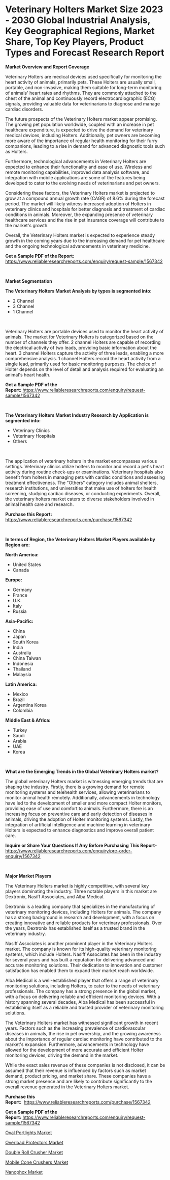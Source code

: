 <p><h1>Veterinary Holters Market Size 2023 - 2030 Global Industrial Analysis, Key Geographical Regions, Market Share, Top Key Players, Product Types and Forecast Research Report</h1></p><p><strong>Market Overview and Report Coverage</strong></p>
<p><p>Veterinary Holters are medical devices used specifically for monitoring the heart activity of animals, primarily pets. These Holters are usually small, portable, and non-invasive, making them suitable for long-term monitoring of animals' heart rates and rhythms. They are commonly attached to the chest of the animal and continuously record electrocardiographic (ECG) signals, providing valuable data for veterinarians to diagnose and manage cardiac disorders.</p><p>The future prospects of the Veterinary Holters market appear promising. The growing pet population worldwide, coupled with an increase in pet healthcare expenditure, is expected to drive the demand for veterinary medical devices, including Holters. Additionally, pet owners are becoming more aware of the importance of regular health monitoring for their furry companions, leading to a rise in demand for advanced diagnostic tools such as Holters.</p><p>Furthermore, technological advancements in Veterinary Holters are expected to enhance their functionality and ease of use. Wireless and remote monitoring capabilities, improved data analysis software, and integration with mobile applications are some of the features being developed to cater to the evolving needs of veterinarians and pet owners.</p><p>Considering these factors, the Veterinary Holters market is projected to grow at a compound annual growth rate (CAGR) of 8.6% during the forecast period. The market will likely witness increased adoption of Holters in veterinary clinics and hospitals for better diagnosis and treatment of cardiac conditions in animals. Moreover, the expanding presence of veterinary healthcare services and the rise in pet insurance coverage will contribute to the market's growth.</p><p>Overall, the Veterinary Holters market is expected to experience steady growth in the coming years due to the increasing demand for pet healthcare and the ongoing technological advancements in veterinary medicine.</p></p>
<p><strong>Get a Sample PDF of the Report:</strong> <a href="https://www.reliableresearchreports.com/enquiry/request-sample/1567342">https://www.reliableresearchreports.com/enquiry/request-sample/1567342</a></p>
<p>&nbsp;</p>
<p><strong>Market Segmentation</strong></p>
<p><strong>The Veterinary Holters Market Analysis by types is segmented into:</strong></p>
<p><ul><li>2 Channel</li><li>3 Channel</li><li>1 Channel</li></ul></p>
<p>&nbsp;</p>
<p><p>Veterinary Holters are portable devices used to monitor the heart activity of animals. The market for Veterinary Holters is categorized based on the number of channels they offer. 2 channel Holters are capable of recording the electrical activity of two leads, providing basic information about the heart. 3 channel Holters capture the activity of three leads, enabling a more comprehensive analysis. 1 channel Holters record the heart activity from a single lead, primarily used for basic monitoring purposes. The choice of Holter depends on the level of detail and analysis required for evaluating an animal's heart health.</p></p>
<p><strong>Get a Sample PDF of the Report:</strong>&nbsp;<a href="https://www.reliableresearchreports.com/enquiry/request-sample/1567342">https://www.reliableresearchreports.com/enquiry/request-sample/1567342</a></p>
<p>&nbsp;</p>
<p><strong>The Veterinary Holters Market Industry Research by Application is segmented into:</strong></p>
<p><ul><li>Veterinary Clinics</li><li>Veterinary Hospitals</li><li>Others</li></ul></p>
<p>&nbsp;</p>
<p><p>The application of veterinary holters in the market encompasses various settings. Veterinary clinics utilize holters to monitor and record a pet's heart activity during routine check-ups or examinations. Veterinary hospitals also benefit from holters in managing pets with cardiac conditions and assessing treatment effectiveness. The "Others" category includes animal shelters, research institutions, and universities that make use of holters for health screening, studying cardiac diseases, or conducting experiments. Overall, the veterinary holters market caters to diverse stakeholders involved in animal health care and research.</p></p>
<p><strong>Purchase this Report:</strong>&nbsp; <a href="https://www.reliableresearchreports.com/purchase/1567342">https://www.reliableresearchreports.com/purchase/1567342</a></p>
<p>&nbsp;</p>
<p><strong>In terms of Region, the Veterinary Holters Market Players available by Region are:</strong></p>
<p>
    <p> <strong> North America: </strong>
        <ul>
            <li>United States</li>
            <li>Canada</li>
        </ul>
        </p> 
    <p> <strong> Europe: </strong>
        <ul>
            <li>Germany</li>
            <li>France</li>
            <li>U.K.</li>
            <li>Italy</li>
            <li>Russia</li>
        </ul>
        </p> 
    <p> <strong> Asia-Pacific: </strong>
        <ul>
            <li>China</li>
            <li>Japan</li>
            <li>South Korea</li>
            <li>India</li>
            <li>Australia</li>
            <li>China Taiwan</li>
            <li>Indonesia</li>
            <li>Thailand</li>
            <li>Malaysia</li>
        </ul>
        </p> 
    <p> <strong> Latin America: </strong>
        <ul>
            <li>Mexico</li>
            <li>Brazil</li>
            <li>Argentina Korea</li>
            <li>Colombia</li>
        </ul>
        </p> 
    <p> <strong> Middle East & Africa: </strong>
        <ul>
            <li>Turkey</li>
            <li>Saudi</li>
            <li>Arabia</li>
            <li>UAE</li>
            <li>Korea</li>
        </ul>
    </p>
    </p>
<p>&nbsp;</p>
<p><strong>What are the Emerging Trends in the Global Veterinary Holters market?</strong></p>
<p><p>The global veterinary Holters market is witnessing emerging trends that are shaping the industry. Firstly, there is a growing demand for remote monitoring systems and telehealth services, allowing veterinarians to monitor animal health remotely. Additionally, advancements in technology have led to the development of smaller and more compact Holter monitors, providing ease of use and comfort to animals. Furthermore, there is an increasing focus on preventive care and early detection of diseases in animals, driving the adoption of Holter monitoring systems. Lastly, the integration of artificial intelligence and machine learning in veterinary Holters is expected to enhance diagnostics and improve overall patient care.</p></p>
<p><strong>Inquire or Share Your Questions If Any Before Purchasing This Report</strong>- <a href="https://www.reliableresearchreports.com/enquiry/pre-order-enquiry/1567342">https://www.reliableresearchreports.com/enquiry/pre-order-enquiry/1567342</a></p>
<p>&nbsp;</p>
<p><strong>Major Market Players</strong></p>
<p><p>The Veterinary Holters market is highly competitive, with several key players dominating the industry. Three notable players in this market are Dextronix, Nasiff Associates, and Alba Medical. </p><p>Dextronix is a leading company that specializes in the manufacturing of veterinary monitoring devices, including Holters for animals. The company has a strong background in research and development, with a focus on creating innovative and reliable products for veterinary professionals. Over the years, Dextronix has established itself as a trusted brand in the veterinary industry. </p><p>Nasiff Associates is another prominent player in the Veterinary Holters market. The company is known for its high-quality veterinary monitoring systems, which include Holters. Nasiff Associates has been in the industry for several years and has built a reputation for delivering advanced and accurate monitoring solutions. Their dedication to innovation and customer satisfaction has enabled them to expand their market reach worldwide.</p><p>Alba Medical is a well-established player that offers a range of veterinary monitoring solutions, including Holters, to cater to the needs of veterinary professionals. The company has a strong presence in the global market, with a focus on delivering reliable and efficient monitoring devices. With a history spanning several decades, Alba Medical has been successful in establishing itself as a reliable and trusted provider of veterinary monitoring solutions.</p><p>The Veterinary Holters market has witnessed significant growth in recent years. Factors such as the increasing prevalence of cardiovascular diseases in animals, the rise in pet ownership, and the growing awareness about the importance of regular cardiac monitoring have contributed to the market's expansion. Furthermore, advancements in technology have allowed for the development of more accurate and efficient Holter monitoring devices, driving the demand in the market.</p><p>While the exact sales revenue of these companies is not disclosed, it can be assumed that their revenue is influenced by factors such as market demand, product pricing, and market share. These companies have a strong market presence and are likely to contribute significantly to the overall revenue generated in the Veterinary Holters market.</p></p>
<p><strong>Purchase this Report:</strong>&nbsp;&nbsp;<a href="https://www.reliableresearchreports.com/purchase/1567342">https://www.reliableresearchreports.com/purchase/1567342</a></p>
<p></p>
<p><strong>Get a Sample PDF of the Report:</strong>&nbsp;<a href="https://www.reliableresearchreports.com/enquiry/request-sample/1567342">https://www.reliableresearchreports.com/enquiry/request-sample/1567342</a></p>
<p><p><a href="https://www.linkedin.com/pulse/oval-portlights-market-size-share-amp-trends-analysis-report-wkgse/">Oval Portlights Market</a></p><p><a href="https://www.linkedin.com/pulse/overload-protectors-market-size-growth-forecast-from-2023-2030-4rzue/">Overload Protectors Market</a></p><p><a href="https://medium.com/@bhumi.technologiesmumbai/double-roll-crusher-market-size-growth-forecast-2023-2030-1aa1320a9c21">Double Roll Crusher Market</a></p><p><a href="https://medium.com/@hotspotvendor/mobile-cone-crushers-market-size-growth-forecast-2023-2030-885f67a7fa2f">Mobile Cone Crushers Market</a></p><p><a href="https://www.linkedin.com/pulse/nanophox-market-research-report-unlocks-analysis-financial-rtvse/">Nanophox Market</a></p></p>